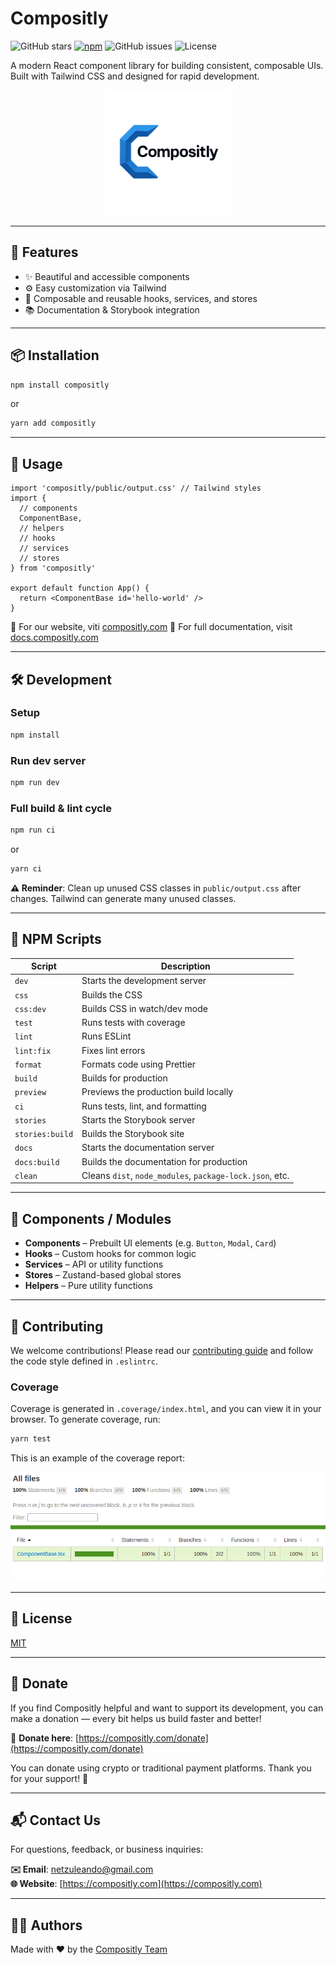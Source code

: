 # Compositly

![GitHub stars](https://img.shields.io/github/stars/compositly/compositly.svg?style=social&label=Star)
[![npm](https://img.shields.io/npm/v/compositly.svg)](https://www.npmjs.com/package/compositly)
![GitHub issues](https://img.shields.io/github/issues/compositly/compositly.svg)
![License](https://img.shields.io/github/license/compositly/compositly)

A modern React component library for building consistent, composable UIs. Built with Tailwind CSS and designed for rapid development.

<p align="center">
  <a href="https://compositly.com">
    <img src="./docs/logo.svg" alt="Logo" height="200" />
  </a>
</p>

---

## 🚀 Features

- ✨ Beautiful and accessible components
- ⚙️ Easy customization via Tailwind
- 🧩 Composable and reusable hooks, services, and stores
- 📚 Documentation & Storybook integration

---

## 📦 Installation

```bash
npm install compositly
```

or

```bash
yarn add compositly
```

---

## 🧪 Usage

```tsx
import 'compositly/public/output.css' // Tailwind styles
import {
  // components
  ComponentBase,
  // helpers
  // hooks
  // services
  // stores
} from 'compositly'

export default function App() {
  return <ComponentBase id='hello-world' />
}
```

📘 For our website, viti [compositly.com](https://compositly.com)
📘 For full documentation, visit [docs.compositly.com](https://docs.compositly.com)

---

## 🛠️ Development

### Setup

```bash
npm install
```

### Run dev server

```bash
npm run dev
```

### Full build & lint cycle

```bash
npm run ci
```

or 

```bash
yarn ci
```

**⚠️ Reminder**: Clean up unused CSS classes in `public/output.css` after changes. Tailwind can generate many unused classes.

---

## 📜 NPM Scripts

| Script          | Description                                                                                      |
|-----------------|--------------------------------------------------------------------------------------------------|
| `dev`           | Starts the development server                                                                    |
| `css`           | Builds the CSS                                                                                   |
| `css:dev`       | Builds CSS in watch/dev mode                                                                     |
| `test`          | Runs tests with coverage                                                                         |
| `lint`          | Runs ESLint                                                                                      |
| `lint:fix`      | Fixes lint errors                                                                                |
| `format`        | Formats code using Prettier                                                                      |
| `build`         | Builds for production                                                                            |
| `preview`       | Previews the production build locally                                                            |
| `ci`            | Runs tests, lint, and formatting                                                                 |
| `stories`       | Starts the Storybook server                                                                      |
| `stories:build` | Builds the Storybook site                                                                        |
| `docs`          | Starts the documentation server                                                                  |
| `docs:build`    | Builds the documentation for production                                                          |
| `clean`         | Cleans `dist`, `node_modules`, `package-lock.json`, etc.                                         |

---

## 🧩 Components / Modules

- **Components** – Prebuilt UI elements (e.g. `Button`, `Modal`, `Card`)
- **Hooks** – Custom hooks for common logic
- **Services** – API or utility functions
- **Stores** – Zustand-based global stores
- **Helpers** – Pure utility functions

---

## 👥 Contributing

We welcome contributions! Please read our [contributing guide](CONTRIBUTING.md) and follow the code style defined in `.eslintrc`.

### Coverage

Coverage is generated in `.coverage/index.html`, and you can view it in your browser. To generate coverage, run:

```bash
yarn test
```

This is an example of the coverage report:

![Coverage](./docs/coverage.png)

---

## 📄 License

[MIT](./LICENSE)

---

## 💸 Donate

If you find Compositly helpful and want to support its development, you can make a donation — every bit helps us build faster and better!

🔗 **Donate here**: [https://compositly.com/donate](https://compositly.com/donate)

You can donate using crypto or traditional payment platforms. Thank you for your support! 💙

---

## 📬 Contact Us

For questions, feedback, or business inquiries:

**✉️ Email**: [netzuleando@gmail.com](mailto:netzuleando@gmail.com)  
**🌐 Website**: [https://compositly.com](https://compositly.com)

---

## 👨‍💻 Authors

Made with ❤️ by the [Compositly Team](https://compositly.com)
